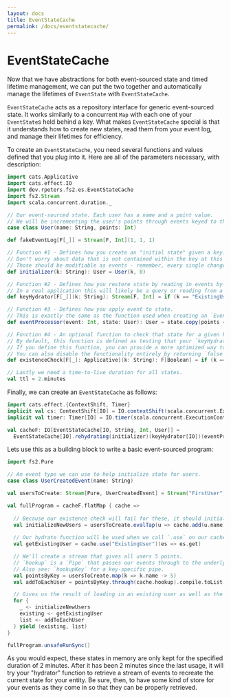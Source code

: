 ```yaml
---
layout: docs
title: EventStateCache
permalink: /docs/eventstatecache/
---
```

# EventStateCache
Now that we have abstractions for both event-sourced state and timed lifetime management, we can put the two together and automatically manage the lifetimes of `EventState` with `EventStateCache`.

`EventStateCache` acts as a repository interface for generic event-sourced state.
It works similarly to a concurrent `Map` with each one of your `EventState`s held behind a key.
What makes `EventStateCache` special is that it understands how to create new states, read them from your event log, and manage their lifetimes for efficiency.

To create an `EventStateCache`, you need several functions and values defined that you plug into it.
Here are all of the parameters necessary, with description:
```scala mdoc:silent
import cats.Applicative
import cats.effect.IO
import dev.rpeters.fs2.es.EventStateCache
import fs2.Stream
import scala.concurrent.duration._

// Our event-sourced state. Each user has a name and a point value.
// We will be incrementing the user's points through events keyed to that user.
case class User(name: String, points: Int)

def fakeEventLog[F[_]] = Stream[F, Int](1, 1, 1)

// Function #1 - Defines how you create an "initial state" given a key.
// Don't worry about data that is not contained within the key at this stage.
// Those should be modifiable as events - remember, every single change to state should be an event.
def initializer(k: String): User = User(k, 0)

// Function #2 - Defines how you restore state by reading in events by-key.
// In a real application this will likely be a query or reading from a file/stream/topic and filtering by key.
def keyHydrator[F[_]](k: String): Stream[F, Int] = if (k == "ExistingUser") fakeEventLog[F] else Stream.empty

// Function #3 - Defines how you apply event to state.
// This is exactly the same as the function used when creating an `EventState` manually.
def eventProcessor(event: Int, state: User): User = state.copy(points = state.points + event)

// Function #4 - An optional function to check that state for a given key already exists in your event log.
// By default, this function is defined as testing that your `keyHydrator` function returns at least one event.
// If you define this function, you can provide a more optimized way to check that a key already exists in your event log.
// You can also disable the functionality entirely by returning `false`.
def existenceCheck[F[_]: Applicative](k: String): F[Boolean] = if (k == "ExistingUser") Applicative[F].pure(true) else Applicative[F].pure(false)

// Lastly we need a time-to-live duration for all states.
val ttl = 2.minutes
```

Finally, we can create an `EventStateCache` as follows:
```scala mdoc:invisible
import cats.effect.{ContextShift, Timer}
implicit val cs: ContextShift[IO] = IO.contextShift(scala.concurrent.ExecutionContext.global)
implicit val timer: Timer[IO] = IO.timer(scala.concurrent.ExecutionContext.global)
```
```scala mdoc:silent
val cacheF: IO[EventStateCache[IO, String, Int, User]] = 
  EventStateCache[IO].rehydrating(initializer)(keyHydrator[IO])(eventProcessor)(ttl, existenceCheck[IO])
```

Lets use this as a building block to write a basic event-sourced program:
```scala mdoc:silent
import fs2.Pure

// An event type we can use to help initialize state for users.
case class UserCreatedEvent(name: String)

val usersToCreate: Stream[Pure, UserCreatedEvent] = Stream("FirstUser", "SecondUser", "ThirdUser").map(UserCreatedEvent)

val fullProgram = cacheF.flatMap { cache =>
  
  // Because our existence check will fail for these, it should initialize these three with 0 points.
  val initializeNewUsers = usersToCreate.evalTap(u => cache.add(u.name)).compile.drain
  
  // Our hydrate function will be used when we call `.use` on our cache.
  val getExistingUser = cache.use("ExistingUser")(es => es.get)

  // We'll create a stream that gives all users 5 points.
  // `hookup` is a `Pipe` that passes our events through to the underlying `EventState` by-key.
  // Also see: `hookupKey` for a key-specific pipe.
  val pointsByKey = usersToCreate.map(k => k.name -> 5)
  val addToEachUser = pointsByKey.through(cache.hookup).compile.toList

  // Gives us the result of loading in an existing user as well as the result of applying events to all of our new users.
  for {
    _ <- initializeNewUsers
    existing <- getExistingUser
    list <- addToEachUser
  } yield (existing, list)
}
```
```scala mdoc
fullProgram.unsafeRunSync()
```

As you would expect, these states in memory are only kept for the specified duration of 2 minutes.
After it has been 2 minutes since the last usage, it will try your "hydrator" function to retrieve a stream of events to recreate the current state for your entity.
Be sure, then, to have some kind of store for your events as they come in so that they can be properly retrieved.